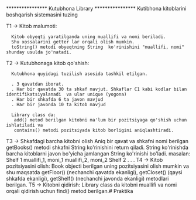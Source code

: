 ****************     Kutubhona  Library   ****************
  Kutibhona kitoblarini boshqarish sistemasini tuzing

  T1 -> Kitob malumoti:

      Kitob obyeqti yaratilganda uning muallifi va nomi beriladi.
      Shu xossalarini getter lar orqali olish mumkin.
      toString() metodi obyeqtning String  ko'rinishini "muallifi, nomi"  shunday usulda jo'natadi.

  T2 -> Kutubhonaga kitob qo'shish:

      Kutubhona quyidagi tuzilish asosida tashkil etilgan.

      . 3 qavatdan iborat.
      . Har bir qavatda 30 ta shkaf mavjut. Shkaflar C1 kabi kodlar bilan identifikatsiyalanadi  va ular unique (yogona)
      . Har bir shkafda 6 ta javon mavjud
      . Har bir javonda 10 ta kitob mavjud

      Library class da:
       add() metod berilgan kitobni ma'lum bir pozitsiyaga qo'shish uchun ishlatiladi va
       contains() metodi pozitsiyada kitob borligini aniqlashtiradi.

  T3 -> Shkafdagi barcha kitobni olish
              Aniq bir qavat va shkafni nomi berilgan
              getBooks() metodi shkafni String ko'rinishini return qiladi.
              String ko'rinishda barcha kitoblarni javon bo'yicha jamlangan String ko'rinishi bo'ladi.
              masalan:
              Shelf 1
              muallifi_1, moni_1
              muallifi_2, moni_2
              Shelf 2
              .
              .
              .
  T4 ->  Kitob  pozitsiyasini olish:
            Book objecti berilgan  uning pozitsiyasini olish mumkin va shu maqsatda
              getFloor() (nechanchi qavatda ekanligi),
              getCloset() (qaysi shkafda ekanligi),
              getShelf() (nechanchi javonda ekanligi)
              metodlari berilgan.
  T5 ->  Kitobni qidirish:
             Library class da kitobni muallifi va nomi orqali qidirish uchun find() metod berilgan.# Praktika
